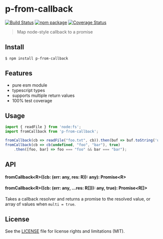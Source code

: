 # p-from-callback

[![Build Status][build-badge]][build]
[![npm package][npm-badge]][npm]
[![Coverage Status][coveralls-badge]][coveralls]

> Map node-style callback to a promise

## Install

```
$ npm install p-from-callback
```

## Features

* pure esm module
* typescript types
* supports multiple return values
* 100% test coverage

## Usage

```js
import { readFile } from 'node:fs';
import fromCallback from 'p-from-callback';

fromCallback(cb => readFile("foo.txt", cb)).then(buf => buf.toString('utf8'));
fromCallback(cb => cb(undefined, "foo", "bar"), true)
    .then([foo, bar] => foo === "foo" && bar === "bar");
```

## API

#### fromCallback\<R\>((cb: (err: any, res: R)): any): Promise\<R\>
#### fromCallback\<R\>((cb: (err: any, ...res: R[])): any, true): Promise\<R[]\>

Takes a callback resolver and returns a promise to the resolved value, or array of values when `multi = true`.

## License

See the [LICENSE](LICENSE.md) file for license rights and limitations (MIT).

[build-badge]: https://img.shields.io/github/actions/workflow/status/dotcore64/p-from-callback/test.yml?event=push&style=flat-square
[build]: https://github.com/dotcore64/p-from-callback/actions

[npm-badge]: https://img.shields.io/npm/v/p-from-callback.svg?style=flat-square
[npm]: https://www.npmjs.org/package/p-from-callback

[coveralls-badge]: https://img.shields.io/coveralls/dotcore64/p-from-callback/master.svg?style=flat-square
[coveralls]: https://coveralls.io/r/dotcore64/p-from-callback
